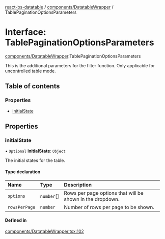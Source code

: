 [react-bs-datatable](../README.md) / [components/DatatableWrapper](../modules/components_DatatableWrapper.md) / TablePaginationOptionsParameters

# Interface: TablePaginationOptionsParameters

[components/DatatableWrapper](../modules/components_DatatableWrapper.md).TablePaginationOptionsParameters

This is the additional parameters for the filter function.
Only applicable for uncontrolled table mode.

## Table of contents

### Properties

- [initialState](components_DatatableWrapper.TablePaginationOptionsParameters.md#initialstate)

## Properties

### initialState

• `Optional` **initialState**: `Object`

The initial states for the table.

#### Type declaration

| Name | Type | Description |
| :------ | :------ | :------ |
| `options` | `number`[] | Rows per page options that will be shown in the dropdown. |
| `rowsPerPage` | `number` | Number of rows per page to be shown. |

#### Defined in

[components/DatatableWrapper.tsx:102](https://github.com/imballinst/react-bs-datatable/blob/798f739/src/components/DatatableWrapper.tsx#L102)
